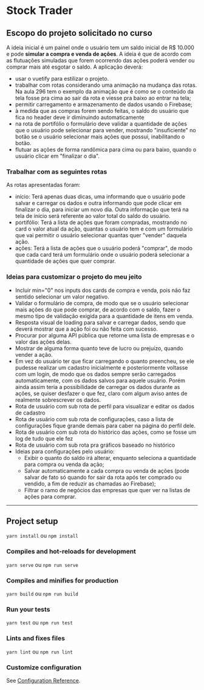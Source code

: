 # Stock Trader

## Escopo do projeto solicitado no curso
A ideia inicial é um painel onde o usuário tem um saldo inicial de R$ 10.000 e pode **simular a compra e venda de ações**. A ideia é que de acordo com as flutuações simuladas que forem ocorrendo das ações poderá vender ou comprar mais até esgotar o saldo. A aplicação deverá:
  - usar o vuetify para estilizar o projeto.
  - trabalhar com rotas considerando uma animação na mudança das rotas. Na aula 296 tem o exemplo da animação que é como se o conteúdo da tela fosse pra cima ao sair da rota e viesse pra baixo ao entrar na tela;
  - permitir carregamento e armazenamento de dados usando o Firebase;
  - à medida que as compras forem sendo feitas, o saldo do usuário que fica no header deve ir diminuindo automaticamente
  - na rota de portifólio o formulário deve validar a quantidade de ações que o usuário pode selecionar para vender, mostrando "insuficiente" no botão se o usuário selecionar mais ações que possui, inabilitando o botão.
  - flutuar as ações de forma randômica para cima ou para baixo, quando o usuário clicar em "finalizar o dia".

### Trabalhar com as seguintes rotas
As rotas apresentadas foram: 
  - início:
    Terá apenas duas dicas, uma informando que o usuário pode salvar e carregar os dados e outra informando que pode clicar em finalizar o dia, para iniciar um novo dia. Outra informação que terá na tela de início será referente ao valor total do saldo do usuário.
  - portifólio:
    Terá a lista de ações que foram compradas, mostrando no card o valor atual da ação, quantas o usuário tem e com um formulário que vai permitir o usuário selecionar quantas quer "vender" daquela ação.
  - ações:
    Terá a lista de ações que o usuário poderá "comprar", de modo que cada card terá um formulário onde o usuário poderá selecionar a quantidade de ações que quer comprar.

### Ideias para customizar o projeto do meu jeito
  - Incluir min="0" nos inputs dos cards de compra e venda, pois não faz sentido selecionar um valor negativo.
  - Validar o formulário de compra, de modo que se o usuário selecionar mais ações do que pode comprar, de acordo com o saldo, fazer o mesmo tipo de validação exigida para a quantidade de itens em venda.
  - Resposta visual de loading para salvar e carregar dados, sendo que deverá mostrar que a ação foi ou não feita com sucesso.
  - Procurar por alguma API pública que retorne uma lista de empresas e o valor das ações delas.
  - Mostrar de alguma forma quanto teve de lucro ou prejuízo, quando vender a ação.
  - Em vez do usuário ter que ficar carregando o quanto preencheu, se ele pudesse realizar um cadastro inicialmente e posteriormente voltasse com um login, de modo que os dados sempre serão carregados automaticamente, com os dados salvos para aquele usuário. Porém ainda assim teria a possibilidade de carregar os dados durante as ações, se quiser desfazer o que fez, claro com algum aviso antes de realmente sobrescrever os dados.
  - Rota de usuário com sub rota de perfil para visualizar e editar os dados de cadastro
  - Rota de usuário com sub rota de configurações, caso a lista de configurações fique grande demais para caber na página do perfil dele.
  - Rota de usuário com sub rota do histórico das ações, como se fosse um log de tudo que ele fez
  - Rota de usuário com sub rota pra gráficos baseado no histórico
  - Ideias para configurações pelo usuário:
    - Exibir o quanto do saldo irá alterar, enquanto seleciona a quantidade para compra ou venda da ação;
    - Salvar automaticamente a cada compra ou venda de ações (pode salvar de fato só quando for sair da rota após ter comprado ou vendido, a fim de reduzir as chamadas ao Firebase);
    - Filtrar o ramo de negócios das empresas que quer ver na listas de ações para comprar.

---

## Project setup
`yarn install` ou `npm install`

### Compiles and hot-reloads for development
`yarn serve` ou `npm run serve`

### Compiles and minifies for production
`yarn build` ou `npm run build`

### Run your tests
`yarn test` ou `npm run test`

### Lints and fixes files
`yarn lint` ou `npm run lint`

### Customize configuration
See [Configuration Reference](https://cli.vuejs.org/config/).
